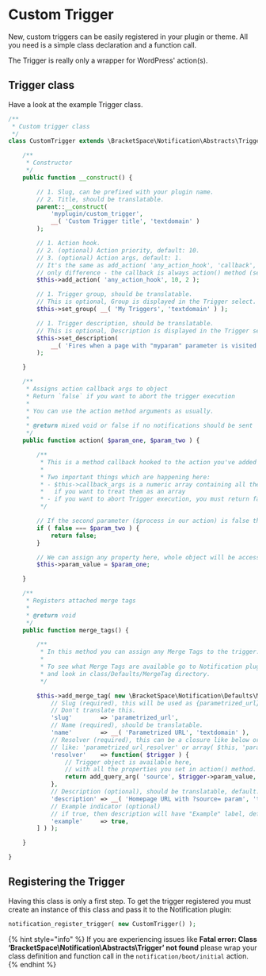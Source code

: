 # Custom Trigger

New, custom triggers can be easily registered in your plugin or theme. All you need is a simple class declaration and a function call.

The Trigger is really only a wrapper for WordPress' action\(s\). 

## Trigger class

Have a look at the example Trigger class.

```php
/**
 * Custom trigger class
 */
class CustomTrigger extends \BracketSpace\Notification\Abstracts\Trigger {

	/**
	 * Constructor
	 */
	public function __construct() {

		// 1. Slug, can be prefixed with your plugin name.
		// 2. Title, should be translatable.
		parent::__construct(
			'myplugin/custom_trigger',
			__( 'Custom Trigger title', 'textdomain' )
		);

		// 1. Action hook.
		// 2. (optional) Action priority, default: 10.
		// 3. (optional) Action args, default: 1.
		// It's the same as add_action( 'any_action_hook', 'callback', 10, 2 ) with
		// only difference - the callback is always action() method (see below).
		$this->add_action( 'any_action_hook', 10, 2 );

		// 1. Trigger group, should be translatable.
		// This is optional, Group is displayed in the Trigger select.
		$this->set_group( __( 'My Triggers', 'textdomain' ) );

		// 1. Trigger description, should be translatable.
		// This is optional, Description is displayed in the Trigger select.
		$this->set_description(
			__( 'Fires when a page with "myparam" parameter is visited', 'textdomain' )
		);

	}

	/**
	 * Assigns action callback args to object
	 * Return `false` if you want to abort the trigger execution
	 *
	 * You can use the action method arguments as usually.
	 *
	 * @return mixed void or false if no notifications should be sent
	 */
	public function action( $param_one, $param_two ) {

		/**
		 * This is a method callback hooked to the action you've added in the Constructor.
		 *
		 * Two important things which are happening here:
		 * - $this->callback_args is a numeric array containing all the callback parameters
		 *   if you want to treat them as an array
		 * - if you want to abort Trigger execution, you must return false here
		 */

		// If the second parameter ($process in our action) is false then abort, no carriers will be processed.
		if ( false === $param_two ) {
			return false;
		}

		// We can assign any property here, whole object will be accessible in Merge Tag resolver.
		$this->param_value = $param_one;

	}

	/**
	 * Registers attached merge tags
	 *
	 * @return void
	 */
	public function merge_tags() {

		/**
		 * In this method you can assign any Merge Tags to the trigger.
		 *
		 * To see what Merge Tags are available go to Notification plugin's core
		 * and look in class/Defaults/MergeTag directory.
		 */

		$this->add_merge_tag( new \BracketSpace\Notification\Defaults\MergeTag\StringTag( [
			// Slug (required), this will be used as {parametrized_url} value.
			// Don't translate this.
			'slug'        => 'parametrized_url',
			// Name (required), should be translatable.
			'name'        => __( 'Parametrized URL', 'textdomain' ),
			// Resolver (required), this can be a closure like below or function name
			// like: 'parametrized_url_resolver' or array( $this, 'parametrized_url_resolver' ).
			'resolver'    => function( $trigger ) {
				// Trigger object is available here,
				// with all the properties you set in action() method.
				return add_query_arg( 'source', $trigger->param_value, site_url() );
			},
			// Description (optional), should be translatable, default: ''.
			'description' => __( 'Homepage URL with ?source= param', 'textdomain' ),
			// Example indicator (optional)
			// if true, then description will have "Example" label, default: false.
			'example'     => true,
		] ) );

	}

}
```

## Registering the Trigger

Having this class is only a first step. To get the trigger registered you must create an instance of this class and pass it to the Notification plugin:

```php
notification_register_trigger( new CustomTrigger() );
```

{% hint style="info" %}
If you are experiencing issues like **Fatal error: Class ‘BracketSpace\Notification\Abstracts\Trigger’ not found** please wrap your class definition and function call in the `notification/boot/initial` action.
{% endhint %}

